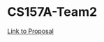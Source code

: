 # CS157A-Team2

[Link to Proposal](https://github.com/adham-kamel/CS157A-2/blob/master/doc/project-proposal.pdf)
